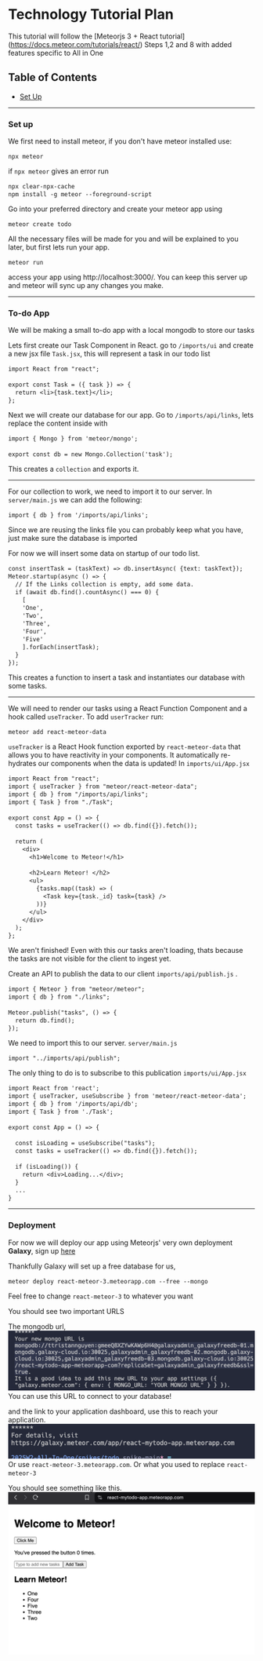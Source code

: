 # Technology Tutorial Plan
This tutorial will follow the [Meteorjs 3 + React tutorial] (https://docs.meteor.com/tutorials/react/) Steps 1,2 and 8 with added features specific to All in One
## Table of Contents
- [Set Up](#set-up)

---
### Set up
We first need to install meteor, if you don't have meteor installed use:
``` 
npx meteor
``` 
if `npx meteor` gives an error run
```
npx clear-npx-cache
npm install -g meteor --foreground-script
```
Go into your preferred directory and create your meteor app using
```
meteor create todo
```
All the necessary files will be made for you and will be explained to you later, but first lets run your app.
```
meteor run
```
access your app using http://localhost:3000/.
You can keep this server up and meteor will sync up any changes you make.

---
### To-do App
We will be making a small to-do app with a local mongodb to store our tasks

Lets first create our Task Component in React.
go to `/imports/ui` and create a new jsx file `Task.jsx`, this will represent a task in our todo list
```
import React from "react";

export const Task = ({ task }) => {
  return <li>{task.text}</li>;
};
```

Next we will create our database for our app. Go to `/imports/api/links`, lets replace the content inside with 
```
import { Mongo } from 'meteor/mongo';

export const db = new Mongo.Collection('task');
```
This creates a `collection` and exports it.

---
For our collection to work, we need to import it to our server.
In `server/main.js` we can add the following:
```
import { db } from '/imports/api/links';
```
Since we are reusing the links file you can probably keep what you have, just make sure the database is imported

For now we will insert some data on startup of our todo list.
```
const insertTask = (taskText) => db.insertAsync( {text: taskText});
Meteor.startup(async () => {
  // If the Links collection is empty, add some data.
  if (await db.find().countAsync() === 0) {
    [
    'One',
    'Two',
    'Three',
    'Four',
    'Five'
    ].forEach(insertTask);
  }
});
```
This creates a function to insert a task and instantiates our database with some tasks.

---
We will need to render our tasks using a React Function Component and a hook called `useTracker`.
To add `userTracker` run:
```
meteor add react-meteor-data
```

`useTracker` is a React Hook function exported by `react-meteor-data` that allows you to have reactivity in your components. It automatically re-hydrates our components when the data is updated!
In `imports/ui/App.jsx`
```
import React from "react";
import { useTracker } from "meteor/react-meteor-data";
import { db } from "/imports/api/links";
import { Task } from "./Task";

export const App = () => {
  const tasks = useTracker(() => db.find({}).fetch());

  return (
    <div>
      <h1>Welcome to Meteor!</h1>

      <h2>Learn Meteor! </h2>
      <ul>
        {tasks.map((task) => (
          <Task key={task._id} task={task} />
        ))}
      </ul>
    </div>
  );
};
``` 
We aren't finished! Even with this our tasks aren't loading, thats because the tasks are not visible for the client to ingest yet.

Create an API to publish the data to our client
`imports/api/publish.js` .
```
import { Meteor } from "meteor/meteor";
import { db } from "./links";

Meteor.publish("tasks", () => {
  return db.find();
});
```
We need to import this to our server.
`server/main.js`
```
import "../imports/api/publish"; 
```

The only thing to do is to subscribe to this publication
`imports/ui/App.jsx`
```
import React from 'react';
import { useTracker, useSubscribe } from 'meteor/react-meteor-data'; 
import { db } from '/imports/api/db';
import { Task } from './Task';

export const App = () => {

  const isLoading = useSubscribe("tasks");  
  const tasks = useTracker(() => db.find({}).fetch());

  if (isLoading()) {
    return <div>Loading...</div>;
  }
  ...
}
```

---
### Deployment
For now we will deploy our app using Meteorjs' very own deployment **Galaxy**, sign up [here](https://cloud.meteor.com/?isSignUp=true) 

Thankfully Galaxy will set up a free database for us,
```
meteor deploy react-meteor-3.meteorapp.com --free --mongo
```
Feel free to change `react-meteor-3` to whatever you want

You should see two important URLS

The mongodb url, 
![image](./todo/images/mongo_url.png)
You can use this URL to connect to your database!

and the link to your application dashboard, use this to reach your application.
![image](./todo/images/link.png)
Or use `react-meteor-3.meteorapp.com`. Or what you used to replace `react-meteor-3`

You should see something like this.
![app](./todo/images/app.png)